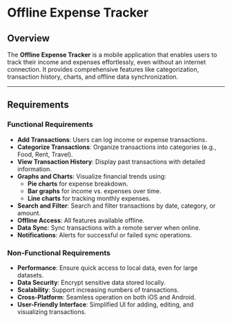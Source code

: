 # Offline Expense Tracker

## Overview

The **Offline Expense Tracker** is a mobile application that enables users to track their income and expenses effortlessly, even without an internet connection. It provides comprehensive features like categorization, transaction history, charts, and offline data synchronization.

---

## Requirements

### Functional Requirements

- **Add Transactions**: Users can log income or expense transactions.
- **Categorize Transactions**: Organize transactions into categories (e.g., Food, Rent, Travel).
- **View Transaction History**: Display past transactions with detailed information.
- **Graphs and Charts**: Visualize financial trends using:
  - **Pie charts** for expense breakdown.
  - **Bar graphs** for income vs. expenses over time.
  - **Line charts** for tracking monthly expenses.
- **Search and Filter**: Search and filter transactions by date, category, or amount.
- **Offline Access**: All features available offline.
- **Data Sync**: Sync transactions with a remote server when online.
- **Notifications**: Alerts for successful or failed sync operations.

### Non-Functional Requirements

- **Performance**: Ensure quick access to local data, even for large datasets.
- **Data Security**: Encrypt sensitive data stored locally.
- **Scalability**: Support increasing numbers of transactions.
- **Cross-Platform**: Seamless operation on both iOS and Android.
- **User-Friendly Interface**: Simplified UI for adding, editing, and visualizing transactions.
